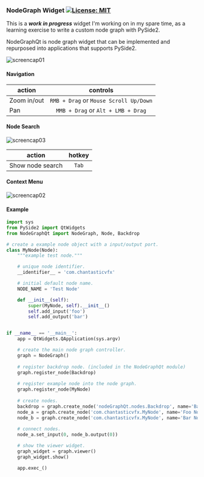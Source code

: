 ### NodeGraph Widget  [![License: MIT](https://img.shields.io/badge/License-MIT-blue.svg)](https://opensource.org/licenses/MIT)

This is a **_work in progress_** widget I'm working on in my spare time, as
a learning exercise to write a custom node graph with PySide2.

NodeGraphQt is node graph widget that can be implemented and repurposed into applications that supports PySide2.

![screencap01](https://raw.githubusercontent.com/jchanvfx/NodeGraphQt/master/example/screenshot.png)

#### Navigation

| action        | controls                               |
| ------------- |:--------------------------------------:|
| Zoom in/out   | `RMB + Drag` or `Mouse Scroll Up/Down` |
| Pan           | `MMB + Drag` or `Alt + LMB + Drag`     |

#### Node Search
![screencap03](https://raw.githubusercontent.com/jchanvfx/NodeGraphQt/master/example/screenshot_tab_search.png)

| action           | hotkey |
| ---------------- |:------:|
| Show node search | `Tab`  |

#### Context Menu
![screencap02](https://raw.githubusercontent.com/jchanvfx/NodeGraphQt/master/example/screenshot_menu.png)

#### Example

```python
import sys
from PySide2 import QtWidgets
from NodeGraphQt import NodeGraph, Node, Backdrop

# create a example node object with a input/output port.
class MyNode(Node):
    """example test node."""

    # unique node identifier.
    __identifier__ = 'com.chantasticvfx'

    # initial default node name.
    NODE_NAME = 'Test Node'

    def __init__(self):
        super(MyNode, self).__init__()
        self.add_input('foo')
        self.add_output('bar')


if __name__ == '__main__':
    app = QtWidgets.QApplication(sys.argv)

    # create the main node graph controller.
    graph = NodeGraph()
   
    # register backdrop node. (included in the NodeGraphQt module)
    graph.register_node(Backdrop)
   
    # register example node into the node graph.
    graph.register_node(MyNode)
   
    # create nodes.
    backdrop = graph.create_node('nodeGraphQt.nodes.Backdrop', name='Backdrop')
    node_a = graph.create_node('com.chantasticvfx.MyNode', name='Foo Node')
    node_b = graph.create_node('com.chantasticvfx.MyNode', name='Bar Node', color='#5b162f')
    
    # connect nodes.
    node_a.set_input(0, node_b.output(0))    

    # show the viewer widget.
    graph_widget = graph.viewer()
    graph_widget.show()

    app.exec_()
```
